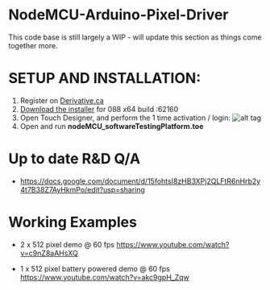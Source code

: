# NodeMCU-Arduino-Pixel-Driver
This code base is still largely a WIP - will update this section as things come together more.



# SETUP AND INSTALLATION:

1) Register on [Derivative.ca]
2) [Download the installer] for 088 x64 build  :62160
3) Open Touch Designer, and perform the 1 time activation / login:
![alt tag](http://www.enviral-design.com/downloads/loginToTouch.jpg)
4) Open and run **nodeMCU_softwareTestingPlatform.toe**


# Up to date R&D Q/A

- https://docs.google.com/document/d/15fohtsI8zHB3XPj2QLFtR6nHrb2y4t7B38Z7AyHkmPo/edit?usp=sharing


# Working Examples

- 2 x 512 pixel demo @ 60 fps
https://www.youtube.com/watch?v=c9nZ8aAHsXQ

- 1 x 512 pixel battery powered demo @ 60 fps
https://www.youtube.com/watch?v=akc9gpH_Zqw











[Derivative.ca]: <http://www.derivative.ca/Login/RegisterForm.asp>
[Download the installer]: https://www.derivative.ca/088/Downloads/